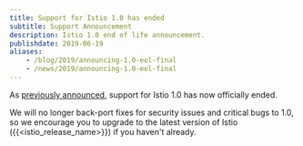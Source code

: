 ```yaml
---
title: Support for Istio 1.0 has ended
subtitle: Support Announcement
description: Istio 1.0 end of life announcement.
publishdate: 2019-06-19
aliases:
    - /blog/2019/announcing-1.0-eol-final
    - /news/2019/announcing-1.0-eol-final
---
```


As [previously announced](/news/support/announcing-1.0-eol/), support for Istio 1.0 has now officially ended.

We will no longer back-port fixes for security issues and critical bugs to 1.0, so we encourage you to upgrade to the latest version of Istio ({{<istio_release_name>}}) if you haven't already.
